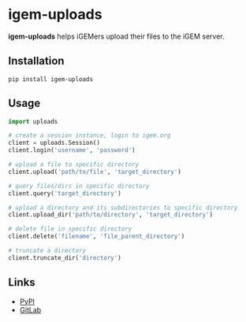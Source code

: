 # igem-uploads

**igem-uploads** helps iGEMers upload their files to the iGEM server.

## Installation

```shell
pip install igem-uploads
```

## Usage

```python
import uploads

# create a session instance, login to igem.org
client = uploads.Session()
client.login('username', 'password')

# upload a file to specific directory
client.upload('path/to/file', 'target_directory')

# query files/dirs in specific directory
client.query('target_directory')

# upload a directory and its subdirectories to specific directory
client.upload_dir('path/to/directory', 'target_directory')

# delete file in specific directory
client.delete('filename', 'file_parent_directory')

# truncate a directory
client.truncate_dir('directory')
```

## Links

- [PyPI](https://pypi.org/project/igem-uploads/)
- [GitLab](https://gitlab.igem.org/2023/software-tools/hbut-china)
